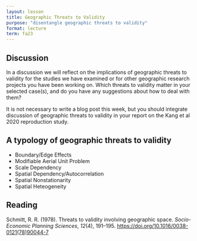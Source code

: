 ```yaml
---
layout: lesson
title: Geographic Threats to Validity
purpose: "disentangle geographic threats to validity"
format: lecture
term: fa23
---
```


## Discussion

In a discussion we will reflect on the implications of geographic threats to validity for the studies we have examined or for other geographic research projects you have been working on. Which threats to validity matter in your selected case(s), and do you have any suggestions about how to deal with them?

It is not necessary to write a blog post this week, but you should integrate discussion of geographic threats to validity in your report on the Kang et al 2020 reproduction study.

## A typology of geographic threats to validity

- Boundary/Edge Effects
- Modifiable Aerial Unit Problem
- Scale Dependency
- Spatial Dependency/Autocorrelation
- Spatial Nonstationarity
- Spatial Heteogeneity 

## Reading

Schmitt, R. R. (1978). Threats to validity involving geographic space. *Socio-Economic Planning Sciences*, *12*(4), 191–195. <https://doi.org/10.1016/0038-0121(78)90044-7>
